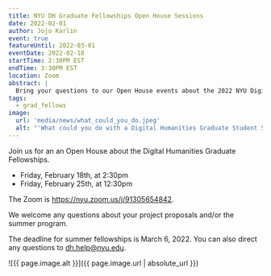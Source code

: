 ```yaml
---
title: NYU DH Graduate Fellowships Open House Sessions
date: 2022-02-01
author: Jojo Karlin
event: true
featureUntil: 2022-03-01
eventDate: 2022-02-18
startTime: 2:30PM EST
endTime: 3:30PM EST
location: Zoom
abstract: |
  Bring your questions to our Open House events about the 2022 NYU Digital Humanities Graduate Fellowships.
tags:
  - grad_fellows
image:
  url: 'media/news/what_could_you_do.jpeg'
  alt: "'What could you do with a Digital Humanities Graduate Student Summer Fellowship?' floats above a sand castle laptop, graph, book and map beside a rainbow sun umbrella and beach ball."
---
```

Join us for an an Open House about the Digital Humanities Graduate Fellowships.

* Friday, February 18th, at 2:30pm
* Friday, February 25th, at 12:30pm

The Zoom is https://nyu.zoom.us/j/91305654842.

We welcome any questions about your project proposals and/or the summer program.

The deadline for summer fellowships is March 6, 2022. You can also direct any questions to dh.help@nyu.edu.

![{{ page.image.alt }}]({{ page.image.url | absolute_url }})
